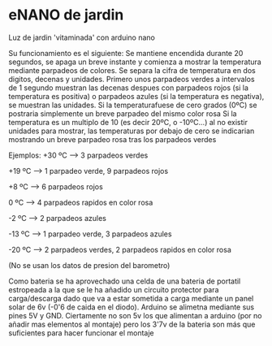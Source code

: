 # eNANO de jardin
Luz de jardin 'vitaminada' con arduino nano

 Su funcionamiento es el siguiente: 
 Se mantiene encendida durante 20 segundos,  se apaga un breve instante 
 y comienza a mostrar la temperatura mediante parpadeos de colores.
 Se separa la cifra de temperatura en dos digitos, decenas y unidades.
 Primero unos parpadeos verdes a intervalos de 1 segundo muestran las decenas
 despues con parpadeos rojos (si la temperatura es positiva) o
 parpadeos azules (si la temperatura es negativa), se muestran las unidades.
 Si la temperaturafuese de cero grados (0ºC) se postraria simplemente un breve parpadeo del mismo color rosa 
 Si la temperatura es un multiplo de 10 (es decir 20ºC, o -10ºC...) al no existir unidades para mostrar,
 las temperaturas por debajo de cero se indicarian mostrando un breve parpadeo rosa tras los parpadeos verdes

 Ejemplos:
 +30 ºC --> 3 parpadeos verdes
 
 +19 ºC --> 1 parpadeo verde, 9 parpadeos rojos
 
 +8 ºC --> 6 parpadeos rojos
 
 0 ºC --> 4 parpadeos rapidos en color rosa
 
 -2 ºC --> 2 parpadeos azules
 
 -13 ºC --> 1 parpadeo verde, 3 parpadeos azules
 
 -20 ºC --> 2 parpadeos verdes, 2 parpadeos rapidos en color rosa
 


  (No se usan los datos de presion del barometro)
  
  
  Como bateria se ha aprovechado una celda de una bateria de portatil estropeada a la que se le ha añadido
  un circuito protector para carga/descarga dado que va a estar sometida a carga mediante 
  un panel solar de 6v (-0'6 de caida en el diodo).
  Arduino se alimetna  mediante sus pines 5V y GND.
  Ciertamente no son 5v los que alimentan a arduino (por no añadir mas elementos al montaje)
  pero los 3'7v de la bateria son más que suficientes para hacer funcionar el montaje  
  
